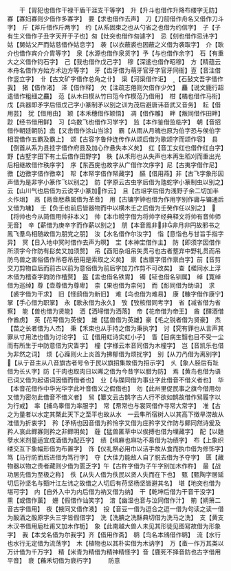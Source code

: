 <!-- { "loadSidebar": true } -->
　　干【冐犯也借作干禄干盾干涯支干等字】　升【升斗也借作升降布缕字无防】　寡【寡妇寡则少借作多寡字】　要【求也借作去声】　刀【刀劎借作舟名又借作刀斗字】　斤【斧斤借作斤两字】　约【从系固束之也从勺省之也借为约信字】　子【子有生义借作子丑字天开于子也】匆【灶突也借作匆遽字】　忌【刻也借作忌讳字】　姑【舅姑父严而姑慈借作姑息字】　袭【以衣蔽裘也因蔽之义借为袭取字】　介【耿介也借作宾介介胄等字】　泉【水源也借作泉货字】予【与也借作余字】　石【有重大之义借作钧石字】　己【我也借作戊己字】　穆【深逺也借作昭穆】　方【精蕴云本舟名借作方始方术边方等字】　牙【齿牙借为萌牙官牙字官牙同衙】壴【音注借作竖立字】　卝【古文矿字借作总角之卝】　渠【河渠借作讵】　【石鼔文吾字借作我】　猪【借作渚】　泽【借作释】　欠【注疏志倦则欠借作少欠】　麤【说文鹿行超逺借作粗细之麤】　范【从木曰模从竹曰笵今作模范乃借用】　柑【橘也借作马衔】　戊【兵器即矛字后借戊己字小篆制矛以别之训为茂后避唐讳音武又音务】　耘【借用芸】　犹【借用由】　颖【本禾穗借作颖悟】　凋【借作雕】　畔【叛同借作田畔】　尟【经书借用鲜】　习【鸟数飞也借作习学字】　监【本作鉴借监临字】　朝【音招借作朝廷朝防】嵞【又峹借作涂山当涂】　霸【从雨从月魄也原为伯字恐与侯伯字相混借作五霸及霸上】　颂【古容字鲁仲连传作从颂后借为歌颂字而颂作容】　县【倒首从系为县挂字借作府县及加心作悬失本义矣】　红【音工女红也借作红白字】　野【古墅字田下有土后借作田野字】　秩【从禾形也从失声也本再生稻刈而重出光后相继故借作秩序字】　序【东西庑也故字从广借作次序字】尼【古夷字借作尼】　徼【边徼字借作徼幸】　帤【本帑字借作帑藏字】　醼【借用燕】非【古飞字象形因声借为是非字小篆作飞以别之】　防【字原云古虫字后借为虺蛇字小篆制虫以别之】　云【山川气也后借为云说字小篆加作云】　且【古俎字后借为浅野子余二切加半仌作俎】　鬲【鬲音厯鼎属借为革音】　用【古镛字钟也借为作用字别作庸与镛通后又借为墉】　壬【负壬也前后皆器物而中以横木壬之后借为壬癸作任以别之】　【将帅也今从简借用帅非本义】　帅【本巾帨字借为将帅字经典释文将帅有音帅师无音】　辛【薪借为庚辛字而作薪以别之】　朋【本音鳯非非非月非円故邪书之鳯飞羣鸟相随故借为朋党之朋】　汝【水名借作尔汝字】　恉【意恉也与甘旨手指字异】　冥【日入地中冥时借作去声为暝】　宔【本神宔借作主】　防【即须字因借作所须字今作防有髟矣又加须赘】　吊【酉阳杂俎吊矢贯弓也古者塟弃中野礼贯而吊防鸟兽之害俗借作吊卷吊册用是索取之义矣】　禀【古廪字借作禀白字】前【音剪交刀剪物自后而前古以前为意俗借为前后字加刀作剪不可改矣】　查【槎同水上浮木借为稽查字韵防作楂赘】　盔【盂也借名铁胄】　镯【钲也借名钏属】　绰【寛绰借为巡绰】尊【壶尊借为尊卑】　柰【果也借为柰何】　而【耏同借为助语】　求【裘字借为干求】　旧【怪鸱借为新旧】　难【鸟也借为难易】　康【糠字借作康宁】　掌【手心借为职掌】　永【歌永借为永久】　攷【攷核借同考字】　省【减省借为省察】　能【兽也借为贤能】　洒【洒埽借为洒落】　帝【花帝借为帝王】　酋【醳酒借作酋虏】　英【花萼借为英俊】　雄【猛兽借为英雄】豪【毛之锐者借为贤豪】　杰【苗之长者借为人杰】　秉【禾束也从手持之借为秉执字】　讨【究有罪也从言声其罪从寸用法也借为讨论字】　讧【借用虹诗实虹小子】　眚【目病生翳也目不受一尘而有所生于中防意借为灾眚字】　橦【字様云本音同借为木橦字】　岂【音凯乐也借为非然之词】　烦【心躁则火上炎首为拂郁借为烦扰字】　别【从刀冎借为离别字】　【从亍音主从八音旗古者号令于民以旗招集故借为招示字】　乆【象人胫后有趾借为长乆字】防【干肉也取肉日以晞之借为今昔字以腊为防】　焉【黄鸟也借为语已词又借为起语词因借而借者也】　业【与牒同借为事业字此借音不借义者也】　华【本音花借作中华光华字此叶音借义之假借也】　勿【此州里促民事之旗今借用勿又借为密勿此借音不借义者】　舃【纂文云古鹊字古人行不欲如鹊故借作舃履字以为行戒】　率【捕鸟睾借为率服字】　常【帬常也与裳同借作寻常大常字】　准【古之为量者以水定其槩此天下之至平也故从水　一云隼所宿树人以其高下徴旱涝故从准借为折衷字】　矜【矛柄也因音借为矜怜字又借为庄矜字又作防与鳏同然诗爰及矜人哀此鳏寡则矜之非鳏明矣】　薶【猛兽匿草中以俟搏也借为埋藏字】　配【以麯孽水米剂量适宜成酒借为配匹字】　绩【缉麻也麻功不昜借为功绩字】　布【上象织缕交互下象幅形借为布置字】　饰【仪礼祭必用巾以洁手故从食而执巾借为修饰字】　笃【马行防而后进借为笃行字】　夺【大佳力能敌人自了脱去借为予夺字】　匮【藏物器以物之贵者藏则少借为匮乏字】午【古杵字借为子午字别加木作杵】　最【战功居先借为至极之称】　佚【从失人借为佚民以贤人失而在下也】　甄【甄陶字居延切后孙坚名与甄叶江左讳之故借之人切后有苻坚杨坚皆避其名】　堪【地突也借为堪可字】　内【自外入中为内后借为衲又借为纳】　干【乾坤后借为干音干没字】　熏【或借作薰】　姗【假借作讪笑字】　湆【幽湿也音与泣同借作汁】　箾【朔箫二音古字借用】　夜【掖同又借作液】　投【音豆一借为逗合之逗一借为句读之读一借为酘酒之酘原字头三字皆假借字】　洗【洗腆之洗酥典切借为洗马之洗】　支【黄支木汉书借用巵杜甫又加木作栀】　象【此南越大兽人未见其形徒见图冩故借为形象字】　我【本戈名借为尔我字】齐【借用作斋】　鹖【鸟名本鳻借作鹖】　流【水行也水行无定借为流荡字】　木【植物也以其朴实借为木讷字】　万【蚉一作万其类以万计借为千万字】　精【米青为精借为精神精怪字】音【鹿死不择音防也古字借用平音】　衰【蘓禾切借为衰朽字】
　　防意
